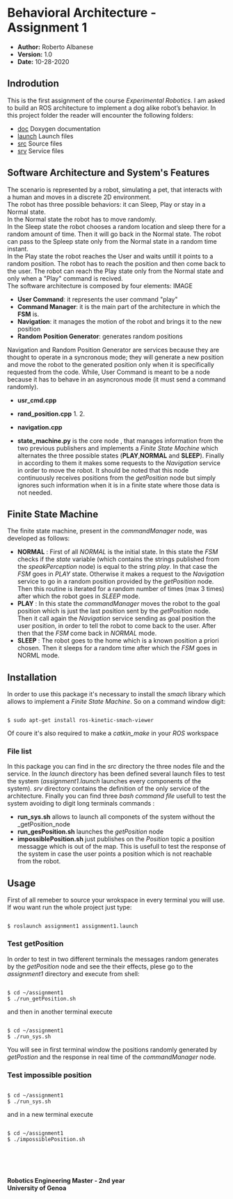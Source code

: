 # Behavioral Architecture - Assignment 1

   - __Author:__ Roberto Albanese
   - __Version:__ 1.0
   - __Date:__ 10-28-2020

## Indrodution
This is the first assignment of the course *Experimental Robotics*. I am asked to build an ROS architecture to implement a dog alike robot’s behavior.
In this project folder the reader will encounter the following folders:
- [doc](https://github.com/robertoalbanese/Experimental-Robotics-Laboratory/tree/master/experimental_ws/src/assignment_1/doc/html) Doxygen documentation
- [launch](https://github.com/robertoalbanese/Experimental-Robotics-Laboratory/tree/master/experimental_ws/src/assignment_1/launch) Launch files
- [src](https://github.com/robertoalbanese/Experimental-Robotics-Laboratory/tree/master/experimental_ws/src/assignment_1/src) Source files
- [srv](https://github.com/robertoalbanese/Experimental-Robotics-Laboratory/tree/master/experimental_ws/src/assignment_1/srv) Service files 

## Software Architecture and System's Features
The scenario is represented by a robot, simulating a pet, that interacts with a human and moves in a discrete 2D environment. <br>
The robot has three possible behaviors: it can Sleep, Play or stay in a Normal state.<br>
In the Normal state the robot has to move randomly.<br>
In the Sleep state the robot chooses a random location and sleep there for a random amount of time. Then it will go back in the Normal state. The robot can pass to the Spleep state only from the Normal state in a random time instant.<br>
In the Play state the robot reaches the User and waits untill it points to a random position. The robot has to reach the position and then come back to the user. The robot can reach the Play state only from the Normal state and only when a "Play" command is recived.<br>
The software architecture is composed by four elements:
IMAGE
* __User Command__: it represents the user command "play"
* __Command Manager__: it is the main part of the architecture in which the **FSM** is.
* __Navigation__: it manages the motion of the robot and brings it to the new position
* __Random Position Generator__: generates random positions

Navigation and Random Position Generator are services because they are thought to operate in a syncronous mode; they will generate a new position and move the robot to the generated position only when it is specifically requested from the code.
While, User Command is meant to be a node because it has to behave in an asyncronous mode (it must send a command randomly).

* __usr_cmd.cpp__ 
* __rand_position.cpp__ 
   1. 
   2. 
* __navigation.cpp__ 
   
* __state_machine.py__ is the core node , that manages information from the two previous publishers and implements a _Finite State Machine_ which alternates the three possible states (__PLAY__,__NORMAL__ and __SLEEP__). Finally in according to them it makes some requests to the _Navigation_ service in order to move the robot. 
It should be noted that this node continuously receives positions from the _getPosition_ node but simply ignores such information when it is in a finite state where those data is not needed.

## Finite State Machine 
The finite state machine, present in the _commandManager_ node, was developed as follows: 
* __NORMAL__ : First of all _NORMAL_ is the initial state. In this state the _FSM_ checks if the _state_ variable (which contains the strings published from the _speakPerception_ node) is equal to the string _play_. In that case the _FSM_ goes in _PLAY_ state. Otherwise it makes a request to the _Navigation_ service to go in a random position provided by the _getPosition_ node. 
Then this routine is iterated for a random number of times (max 3 times) after which the robot goes in _SLEEP_ mode. 
* __PLAY__ : In this state the _commandManager_ moves the robot to the goal position which is just the last position sent by the _getPosition_ node. Then it call again the _Navigation_ service sending as goal position the user position, in order to tell the robot to come back to the user. After then that the _FSM_ come back in _NORMAL_ mode.
* __SLEEP__ : The robot goes to the home which is a known position a priori chosen. Then it sleeps for a random time after which the _FSM_ goes in NORML mode. 

## Installation
In order to use this package it's necessary to install the _smach_ library which allows to implement a _Finite State Machine_. So on a command window digit:
```

$ sudo apt-get install ros-kinetic-smach-viewer
```
Of coure it's also required to make a _catkin_make_ in your _ROS_ workspace
### File list
In this package you can find in the _src_ directory the three nodes file and the service. In the _launch_ directory has been defined several launch files to test the system (_assignment1.launch_ launches every components of the system). _srv_ directory contains the definition of the only service of the architecture. Finally you can find three _bash command file_ usefull to test the system avoiding to digit long terminals commands :
- __run_sys.sh__ allows to launch all componets of the system without the _getPosition_node
- __run_gesPosition.sh__ launches the _getPosition_ node
- __impossiblePosition.sh__  just publishes on the _Position_ topic a position messagge which is out of the map. This is usefull to test the response of the system in case the user points a position which is not reachable from the robot.     

## Usage
First of all remeber to source your wrokspace in every terminal you will use.
If wou want run the whole project just type:
```

$ roslaunch assignment1 assignment1.launch
```
### Test getPosition 
In order to test in two different terminals the messages random generates by the _getPosition_ node and see the their effects, plese go to the _assignment1_ directory and execute from shell:
```

$ cd ~/assignment1
$ ./run_getPosition.sh
```
and then in another terminal execute
```

$ cd ~/assignment1
$ ./run_sys.sh
```
You will see in first terminal window the positions randomly generated by _getPostion_ and the response in real time of the _commandManager_ node.
### Test impossible position
```

$ cd ~/assignment1
$ ./run_sys.sh
```
and in a new terminal execute
```

$ cd ~/assignment1
$ ./impossiblePosition.sh
```
<br>
<br>
<br>

**Robotics Engineering Master - 2nd year**  <br>
**University of Genoa**